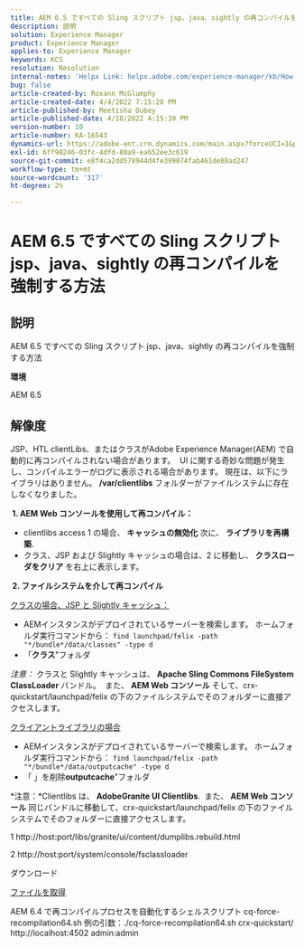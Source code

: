```yaml
---
title: AEM 6.5 ですべての Sling スクリプト jsp、java、sightly の再コンパイルを強制する方法
description: 説明
solution: Experience Manager
product: Experience Manager
applies-to: Experience Manager
keywords: KCS
resolution: Resolution
internal-notes: 'Helpx Link: helpx.adobe.com/experience-manager/kb/How-to-force-a-recompilation-of-all-Sling-scripts-jsps-java-sightly-on-AEM-6-4.html'
bug: false
article-created-by: Roxann McGlumphy
article-created-date: 4/4/2022 7:15:28 PM
article-published-by: Meetisha Dubey
article-published-date: 4/18/2022 4:15:39 PM
version-number: 10
article-number: KA-16543
dynamics-url: https://adobe-ent.crm.dynamics.com/main.aspx?forceUCI=1&pagetype=entityrecord&etn=knowledgearticle&id=954b3a93-4bb4-ec11-983f-000d3a5d0bca
exl-id: 6ff98246-03fc-4dfd-80a9-ea652ee3c619
source-git-commit: e8f4ca2dd578944d4fe399074fab461de88ad247
workflow-type: tm+mt
source-wordcount: '317'
ht-degree: 2%

---
```


# AEM 6.5 ですべての Sling スクリプト jsp、java、sightly の再コンパイルを強制する方法

## 説明


AEM 6.5 ですべての Sling スクリプト jsp、java、sightly の再コンパイルを強制する方法

<b>環境</b>

AEM 6.5


## 解像度


JSP、HTL clientLibs、またはクラスがAdobe Experience Manager(AEM) で自動的に再コンパイルされない場合があります。  UI に関する奇妙な問題が発生し、コンパイルエラーがログに表示される場合があります。 現在は、以下にライブラリはありません。 <b>/var/clientlibs</b> フォルダーがファイルシステムに存在しなくなりました。

<b> 1. AEM Web コンソールを使用して再コンパイル：</b>

- clientlibs access 1 の場合、 <b>キャッシュの無効化</b> 次に、 <b>ライブラリを再構築</b>.
- クラス、JSP および Slightly キャッシュの場合は、2 に移動し、 <b>クラスローダをクリア</b> を右上に表示します。


<b> 2. ファイルシステムを介して再コンパイル</b>

<u>クラスの場合、JSP と Slightly キャッシュ：</u>

- AEMインスタンスがデプロイされているサーバーを検索します。 ホームフォルダ実行コマンドから： `find launchpad/felix -path "*/bundle*/data/classes" -type d`
- 「<b>クラス</b>&quot;フォルダ


*注意：* クラスと Slightly キャッシュは、 <b>Apache Sling Commons FileSystem ClassLoader</b> バンドル。  また、 <b>AEM Web コンソール</b> そして、crx-quickstart/launchpad/felix の下のファイルシステムでそのフォルダーに直接アクセスします。



<u>クライアントライブラリの場合</u>

- AEMインスタンスがデプロイされているサーバーで検索します。 ホームフォルダ実行コマンドから： `find launchpad/felix -path "*/bundle*/data/outputcache" -type d `
- 「 」を削除<b>outputcache</b>&quot;フォルダ


*注意：*Clientlibs は、 <b>AdobeGranite UI Clientlibs</b>.  また、 <b>AEM Web コンソール</b> 同じバンドルに移動して、crx-quickstart/launchpad/felix の下のファイルシステムでそのフォルダーに直接アクセスします。



1 http://host:port/libs/granite/ui/content/dumplibs.rebuild.html

2 http://host:port/system/console/fsclassloader





ダウンロード

[ファイルを取得](https://helpx.adobe.com/content/dam/help/en/experience-manager/kb/How-to-force-a-recompilation-of-all-Sling-scripts-jsps-java-sightly-on-AEM-6-4/_jcr_content/main-pars/download_section/download-1/cq-force-recompilation64.zip "cq-force-recompilation64.zip")

AEM 6.4 で再コンパイルプロセスを自動化するシェルスクリプト cq-force-recompilation64.sh 例の引数：./cq-force-recompilation64.sh crx-quickstart/ http://localhost:4502 admin:admin
